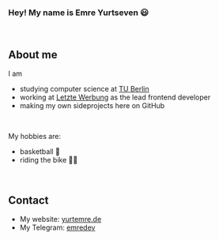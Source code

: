 ### Hey! My name is Emre Yurtseven 😃

<br>

## About me

I am
- studying computer science at [TU Berlin](https://www.tu.berlin/)
- working at [Letzte Werbung](https://www.letzte-werbung.de/) as the lead frontend developer
- making my own sideprojects here on GitHub

<br>

My hobbies are:
- basketball 🏀
- riding the bike 🚴‍♂️

<br>

## Contact

- My website: [yurtemre.de](https://yurtemre.de) 
- My Telegram: [emredev](https://t.me/emredev)
